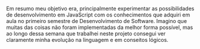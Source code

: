 Em resumo meu objetivo era, principalmente experimentar as possibilidades de desenvolvimento em JavaScript com os conhecimentos que adquiri em aula no primeiro semestre de Desenvolvimento de Software.
Imagino que muitas das coisas não foram implementadas da melhor forma possível, mas ao longo dessa semana que trabalhei neste projeto consegui ver claramente minha evolução na linguagem e em conseitos lógicos.
